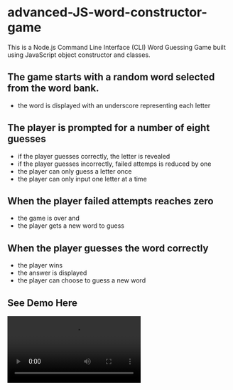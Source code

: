 # advanced-JS-word-constructor-game

This is a Node.js Command Line Interface (CLI) Word Guessing Game built using JavaScript object constructor and classes.

## The game starts with a random word selected from the word bank.

- the word is displayed with an underscore representing each letter

## The player is prompted for a number of eight guesses

- if the player guesses correctly, the letter is revealed
- if the player guesses incorrectly, failed attemps is reduced by one
- the player can only guess a letter once
- the player can only input one letter at a time

## When the player failed attempts reaches zero

- the game is over and
- the player gets a new word to guess

## When the player guesses the word correctly

- the player wins 
- the answer is displayed
- the player can choose to guess a new word

## See Demo Here

![CLI word Game](images/cli-word-game.mp4 "CLI Word Game")


